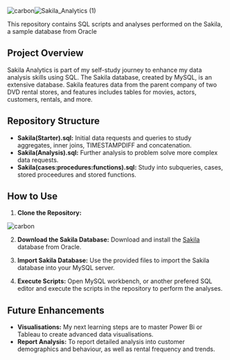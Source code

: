 ![carbon](https://github.com/AJAnalyticsHub/SakilaAnalytics/assets/168544313/74ec656f-0773-49ed-8cb0-ea99f4b13e4e)![Sakila_Analytics (1)](https://github.com/AJAnalyticsHub/SakilaAnalytics/assets/168544313/6f823db2-584e-49de-92b6-d07e3ddcb8ba)

This repository contains SQL scripts and analyses performed on the Sakila, a sample database from Oracle

## Project Overview
Sakila Analytics is part of my self-study journey to enhance my data analysis skills using SQL. 
The Sakila database, created by MySQL, is an extensive database.
Sakila features data from the parent company of two DVD rental stores, and features includes tables for movies, actors, customers, rentals, and more.

## Repository Structure

- **Sakila(Starter).sql:** Initial data requests and queries to study aggregates, inner joins, TIMESTAMPDIFF and concatenation.
- **Sakila(Analysis).sql:** Further analysis to problem solve more complex data requests.
- **Sakila(cases:procedures:functions).sql:** Study into subqueries, cases, stored proceedures and stored functions.

## How to Use

1. **Clone the Repository:**
   
![carbon](https://github.com/AJAnalyticsHub/SakilaAnalytics/assets/168544313/4fdd4cc6-dab9-446e-a285-348f60b1e628)

2. **Download the Sakila Database:** Download and install the [Sakila](https://dev.mysql.com/doc/index-other.html) database from Oracle.

3. **Import Sakila Database:** Use the provided files to import the Sakila database into your MySQL server.
   
4. **Execute Scripts:** Open MySQL workbench, or another prefered SQL editor and execute the scripts in the repository to perform the analyses.

## Future Enhancements

- **Visualisations:** My next learning steps are to master Power Bi or Tableau to create advanced data visualisations.
- **Report Analysis:** To report detailed analysis into customer demographics and behaviour, as well as rental frequency and trends.
